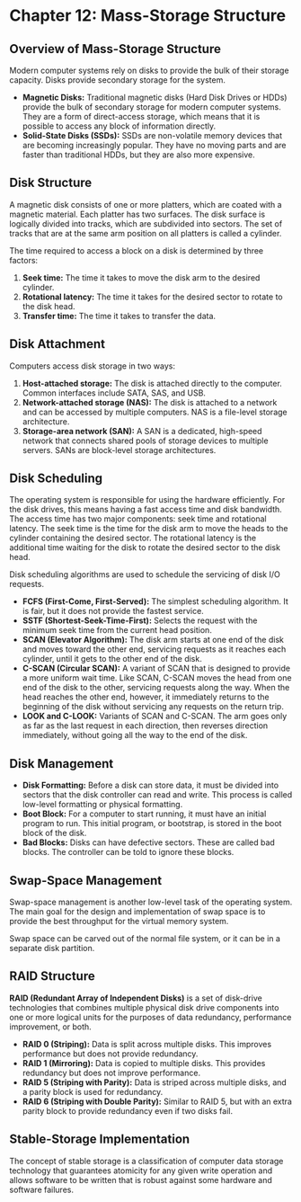 # Chapter 12: Mass-Storage Structure

## Overview of Mass-Storage Structure

Modern computer systems rely on disks to provide the bulk of their storage capacity. Disks provide secondary storage for the system.

-   **Magnetic Disks:** Traditional magnetic disks (Hard Disk Drives or HDDs) provide the bulk of secondary storage for modern computer systems. They are a form of direct-access storage, which means that it is possible to access any block of information directly.
-   **Solid-State Disks (SSDs):** SSDs are non-volatile memory devices that are becoming increasingly popular. They have no moving parts and are faster than traditional HDDs, but they are also more expensive.

## Disk Structure

A magnetic disk consists of one or more platters, which are coated with a magnetic material. Each platter has two surfaces. The disk surface is logically divided into tracks, which are subdivided into sectors. The set of tracks that are at the same arm position on all platters is called a cylinder.

The time required to access a block on a disk is determined by three factors:
1.  **Seek time:** The time it takes to move the disk arm to the desired cylinder.
2.  **Rotational latency:** The time it takes for the desired sector to rotate to the disk head.
3.  **Transfer time:** The time it takes to transfer the data.

## Disk Attachment

Computers access disk storage in two ways:
1.  **Host-attached storage:** The disk is attached directly to the computer. Common interfaces include SATA, SAS, and USB.
2.  **Network-attached storage (NAS):** The disk is attached to a network and can be accessed by multiple computers. NAS is a file-level storage architecture.
3.  **Storage-area network (SAN):** A SAN is a dedicated, high-speed network that connects shared pools of storage devices to multiple servers. SANs are block-level storage architectures.

## Disk Scheduling

The operating system is responsible for using the hardware efficiently. For the disk drives, this means having a fast access time and disk bandwidth. The access time has two major components: seek time and rotational latency. The seek time is the time for the disk arm to move the heads to the cylinder containing the desired sector. The rotational latency is the additional time waiting for the disk to rotate the desired sector to the disk head.

Disk scheduling algorithms are used to schedule the servicing of disk I/O requests.
-   **FCFS (First-Come, First-Served):** The simplest scheduling algorithm. It is fair, but it does not provide the fastest service.
-   **SSTF (Shortest-Seek-Time-First):** Selects the request with the minimum seek time from the current head position.
-   **SCAN (Elevator Algorithm):** The disk arm starts at one end of the disk and moves toward the other end, servicing requests as it reaches each cylinder, until it gets to the other end of the disk.
-   **C-SCAN (Circular SCAN):** A variant of SCAN that is designed to provide a more uniform wait time. Like SCAN, C-SCAN moves the head from one end of the disk to the other, servicing requests along the way. When the head reaches the other end, however, it immediately returns to the beginning of the disk without servicing any requests on the return trip.
-   **LOOK and C-LOOK:** Variants of SCAN and C-SCAN. The arm goes only as far as the last request in each direction, then reverses direction immediately, without going all the way to the end of the disk.

## Disk Management

-   **Disk Formatting:** Before a disk can store data, it must be divided into sectors that the disk controller can read and write. This process is called low-level formatting or physical formatting.
-   **Boot Block:** For a computer to start running, it must have an initial program to run. This initial program, or bootstrap, is stored in the boot block of the disk.
-   **Bad Blocks:** Disks can have defective sectors. These are called bad blocks. The controller can be told to ignore these blocks.

## Swap-Space Management

Swap-space management is another low-level task of the operating system. The main goal for the design and implementation of swap space is to provide the best throughput for the virtual memory system.

Swap space can be carved out of the normal file system, or it can be in a separate disk partition.

## RAID Structure

**RAID (Redundant Array of Independent Disks)** is a set of disk-drive technologies that combines multiple physical disk drive components into one or more logical units for the purposes of data redundancy, performance improvement, or both.

-   **RAID 0 (Striping):** Data is split across multiple disks. This improves performance but does not provide redundancy.
-   **RAID 1 (Mirroring):** Data is copied to multiple disks. This provides redundancy but does not improve performance.
-   **RAID 5 (Striping with Parity):** Data is striped across multiple disks, and a parity block is used for redundancy.
-   **RAID 6 (Striping with Double Parity):** Similar to RAID 5, but with an extra parity block to provide redundancy even if two disks fail.

## Stable-Storage Implementation

The concept of stable storage is a classification of computer data storage technology that guarantees atomicity for any given write operation and allows software to be written that is robust against some hardware and software failures.
